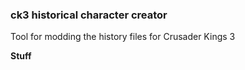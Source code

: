 ### ck3 historical character creator
Tool for modding the history files for Crusader Kings 3 

**Stuff**
